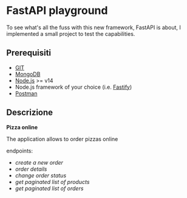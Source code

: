 # FastAPI playground

To see what's all the fuss with this new framework, FastAPI is about, I implemented a small project to test the capabilities.
## Prerequisiti

- [GIT](https://git-scm.com/)
- [MongoDB](https://www.mongodb.com/)
- [Node.js](https://nodejs.org/) >= v14
- Node.js framework of your choice (i.e. [Fastify](https://www.fastify.io/))
- [Postman](https://www.postman.com/)

## Descrizione

**Pizza online**

The application allows to order pizzas online

endpoints:

- _create a new order_
- _order details_
- _change order status_
- _get paginated list of products_
- _get paginated list of orders_
